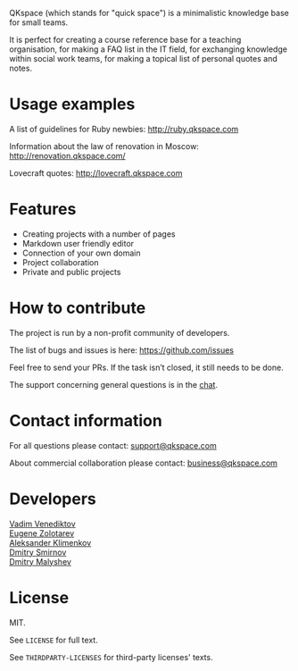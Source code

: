 QKspace (which stands for "quick space") is a minimalistic knowledge base for small teams.

It is perfect for creating a course reference base for a teaching organisation, for making a FAQ list in the IT field, for exchanging knowledge within social work teams, for making a topical list of personal quotes and notes.

# Usage examples

A list of guidelines for Ruby newbies: http://ruby.qkspace.com

Information about the law of renovation in Moscow: http://renovation.qkspace.com/

Lovecraft quotes: http://lovecraft.qkspace.com

# Features

* Creating projects with a number of pages
* Markdown user friendly editor
* Connection of your own domain
* Project collaboration
* Private and public projects

# How to contribute

The project is run by a non-profit community of developers.

The list of bugs and issues is here: https://github.com/issues

Feel free to send your PRs. If the task isn’t closed, it still needs to be done.

The support concerning general questions is in the [chat](https://t.me/qkspace).

# Contact information

For all questions please contact: support@qkspace.com

About commercial collaboration please contact: business@qkspace.com

# Developers

[Vadim Venediktov](https://github.com/installero)  
[Eugene Zolotarev](https://github.com/EugZol)  
[Aleksander Klimenkov](https://github.com/prisioner)  
[Dmitry Smirnov](https://github.com/vergilsm)  
[Dmitry Malyshev](https://github.com/tenseisan)  

# License

MIT.

See `LICENSE` for full text.

See `THIRDPARTY-LICENSES` for third-party licenses' texts.
